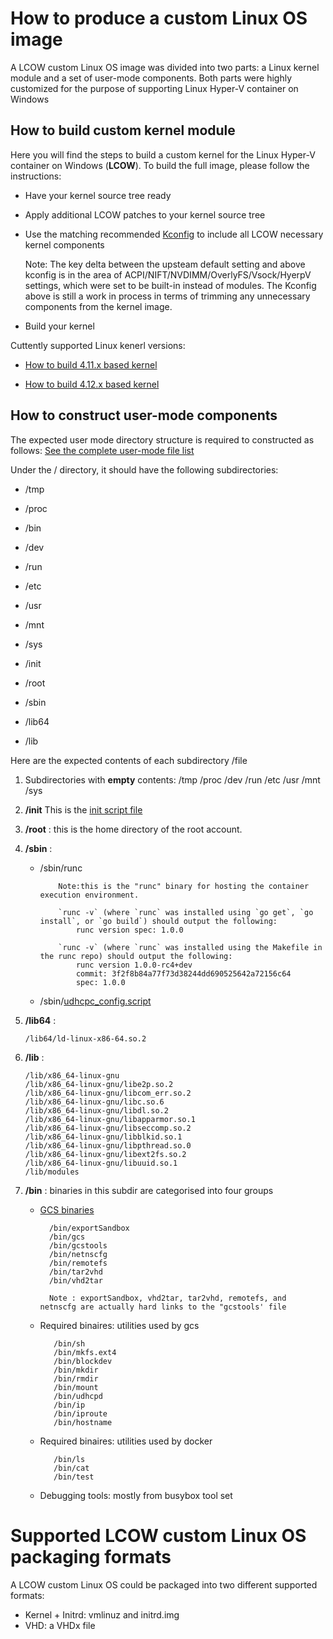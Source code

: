 

# How to produce a custom Linux OS image

A LCOW custom Linux OS image was divided into two parts: a Linux kernel module and a set of user-mode components. Both parts were highly customized for the purpose of supporting Linux Hyper-V container on Windows


## How to build custom kernel module
Here you will find the steps to build a custom kernel for the
Linux Hyper-V container on Windows (**LCOW**). To build the full image,
please follow the instructions:

- Have your kernel source tree ready

- Apply additional LCOW patches to your kernel source tree

- Use the matching recommended [Kconfig](../kernel) to include all LCOW necessary kernel components

    Note:  The key delta between the upsteam default setting and above kconfig is in the area of ACPI/NIFT/NVDIMM/OverlyFS/Vsock/HyerpV settings, which were set to be built-in instead of modules.
           The Kconfig above is still a work in process in terms of trimming any unnecessary components from the kernel image.

- Build your kernel

 Cuttently supported Linux kenerl versions:

 - [How to build 4.11.x based kernel](../kernel/patches-4.11.x)
    
 - [How to build 4.12.x based kernel](../kernel/patches-4.12.x)



## How to construct user-mode components

The expected user mode directory structure is required to constructed as follows: [See the complete user-mode file list](../kernel/completeUsermodeFileLists.md)

Under the / directory, it should have the following subdirectories:

- /tmp
- /proc
- /bin
- /dev
- /run
- /etc
- /usr
- /mnt
- /sys

- /init
- /root
- /sbin
- /lib64
- /lib

Here are the expected contents of each subdirectory /file

1. Subdirectories with **empty** contents:  /tmp /proc /dev /run /etc /usr /mnt /sys

2. **/init**
   This is the [init script file](../kernel/scripts/init_script)

3. **/root** : this is the home directory of the root account.

4. **/sbin** :
    - /sbin/runc

              Note:this is the "runc" binary for hosting the container execution environment.

              `runc -v` (where `runc` was installed using `go get`, `go install`, or `go build`) should output the following:
                  runc version spec: 1.0.0

              `runc -v` (where `runc` was installed using the Makefile in the runc repo) should output the following:
                  runc version 1.0.0-rc4+dev
                  commit: 3f2f8b84a77f73d38244dd690525642a72156c64
                  spec: 1.0.0

    - /sbin/[udhcpc_config.script](https://github.com/mirror/busybox/blob/master/examples/udhcp/simple.script)

5. **/lib64** :

       /lib64/ld-linux-x86-64.so.2

6. **/lib** :

       /lib/x86_64-linux-gnu
       /lib/x86_64-linux-gnu/libe2p.so.2
       /lib/x86_64-linux-gnu/libcom_err.so.2
       /lib/x86_64-linux-gnu/libc.so.6
       /lib/x86_64-linux-gnu/libdl.so.2
       /lib/x86_64-linux-gnu/libapparmor.so.1
       /lib/x86_64-linux-gnu/libseccomp.so.2
       /lib/x86_64-linux-gnu/libblkid.so.1
       /lib/x86_64-linux-gnu/libpthread.so.0
       /lib/x86_64-linux-gnu/libext2fs.so.2
       /lib/x86_64-linux-gnu/libuuid.so.1
       /lib/modules

7. **/bin** : binaries in this subdir are categorised into four groups

    - [GCS binaries](gcsbuildinstructions.md)

            /bin/exportSandbox
            /bin/gcs
            /bin/gcstools
            /bin/netnscfg
            /bin/remotefs
            /bin/tar2vhd
            /bin/vhd2tar

            Note : exportSandbox, vhd2tar, tar2vhd, remotefs, and netnscfg are actually hard links to the "gcstools' file

    - Required binaires: utilities used by gcs

             /bin/sh
             /bin/mkfs.ext4
             /bin/blockdev
             /bin/mkdir
             /bin/rmdir
             /bin/mount
             /bin/udhcpd
             /bin/ip
             /bin/iproute
             /bin/hostname

    - Required binaires: utilities used by docker

             /bin/ls
             /bin/cat
             /bin/test

    - Debugging tools: mostly from busybox tool set


# Supported LCOW custom Linux OS packaging formats

A LCOW custom Linux OS could be packaged into two different supported formats:
- Kernel + Initrd: vmlinuz and initrd.img
- VHD: a VHDx file
